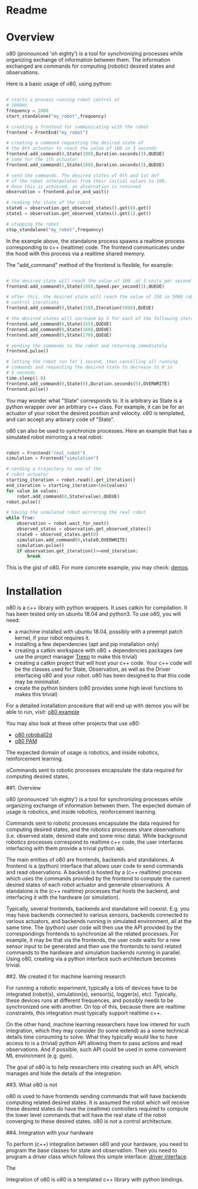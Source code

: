 
Readme
======

# Overview

o80 (pronounced 'oh eighty') is a tool for synchronizing processes while organizing exchange of information between them.
The information exchanged are commands for computing (robotic) desired states and observations.

Here is a basic usage of o80, using python:

```python

# starts a process running robot control at
# 1000Hz
frequency = 1000
start_standalone("my_robot",frequency)

# creating a frontend for communicating with the robot
frontend = FrontEnd("my_robot")

# creating a command requesting the desired state of
# the 0th actuator to reach the value of 100 in 3 seconds
frontend.add_command(0,State(100),Duration.seconds(3),QUEUE)
# same for the 1th actuator
frontend.add_command(1,State(100),Duration.seconds(3),QUEUE)

# send the commands. The desired states of 0th and 1st dof
# of the robot interpolates from their initial values to 100.
# Once this is achieved, an observation is returned
observation = frontend.pulse_and_wait()

# reading the state of the robot 
state0 = observation.get_observed_states().get(0).get()
state1 = observation.get_observed_states().get(1).get()

# stopping the robot
stop_standalone("my_robot",frequency)

```

In the example above, the standalone process spawns a realtime process corresponding
to c++ (realtime) code. The frontend communicates under the hood with this process via
a realtime shared memory.

The "add_command" method of the frontend is flexible, for example:

```python

# the desired state will reach the value of 100  at 3 units per second
frontend.add_command(0,State(100),Speed.per_second(3),QUEUE)

# after this, the desired state will reach the value of 150 in 5000 robot
# control iterations
frontend.add_command(0,State(150),Iteration(5000),QUEUE)

# the desired states will increase by 5 for each of the following iteration
frontend.add_command(0,State(155),QUEUE)
frontend.add_command(0,State(160),QUEUE)
frontend.add_command(0,State(170),QUEUE)

# sending the commands to the robot and returning immediately
frontend.pulse()

# letting the robot run for 1 second, then cancelling all running
# commands and requesting the desired state to decrease to 0 in
# 5 seconds
time.sleep(1.0)
frontend.add_command(0,State(0),Duration.seconds(5),OVERWRITE)
frontend.pulse()

```

You may wonder what "State" corresponds to. It is arbitrary as State is a python wrapper over an arbitrary
c++ class. For example, it can be for an actuator of your robot the desired position and velocity.
o80 is templated, and can accept any arbirary code of "State".

o80 can also be used to synchronize processes. Here an example that has a simulated robot mirroring a
a real robot:

```python

robot = Frontend("real_robot")
simulation = Frontend("simulation")

# sending a trajectory to one of the
# robot actuator
starting_iteration = robot.read().get_iteration()
end_iteration = starting_iteration+len(values)
for value in values:
    robot.add_command(0,State(value),QUEUE)
robot.pulse()

# having the simulated robot mirroring the real robot
while True:
    observation = robot.wait_for_next()
    observed_states = observation.get_observed_states()
    state0 = observed_states.get(0)
    simulation.add_command(0,state0,OVERWRITE)
    simulation.pulse()
    if observation.get_iteration()>=end_iteration:
        break

```

This is the gist of o80. For more concrete example, you may check: [demos](https://github.com/intelligent-soft-robots/o80_example/tree/master/demos).

# Installation

o80 is a c++ library with python wrappers. It uses catkin for compilation.
It has been tested only on ubuntu 18.04 and python3.
To use o80, you will need:
- a machine installed with ubuntu 18.04, possibly with a preempt patch kernel, if your robot requires it.
- installing a few dependencies (apt and pip installation only)
- creating a catkin workspace with o80 + dependencies packages (we use the project manager [Treep](https://pypi.org/project/treep/) to make this trivial)
- creating a catkin project that will host your c++ code. Your c++ code will be the classes used for State, Observation, as well as the Driver interfacing
  o80 and your robot. o80 has been designed to that this code may be minimalist.
- create the python binders (o80 provides some high level functions to makes this trivial)

For a detailed installation procedure that will end up with demos you will be able to run,
visit: [o80 example](https://github.com/intelligent-soft-robots/o80_example)

You may also look at these other projects that use o80:

- [o80 roboball2d](https://github.com/intelligent-soft-robots/o80_roboball2d)
- [o80 PAM](https://github.com/intelligent-soft-robots/o80_pam)




The expected domain of usage is robotics, and inside robotics, reinforcement learning.

oCommands sent to robotic processes encapsulate the data required for computing desired states,



##1. Overview

o80 (pronounced 'oh eighty') is a tool for synchronizing processes while organizing exchange of information between them.
The expected domain of usage is robotics, and inside robotics, reinforcement learning.

Commands sent to robotic processes encapsulate the data required for computing desired states,
and the robotics processes share observations (i.e. observed state, desired state and some misc data).
While background robotics processes correspond to realtime c++ code, the user interfaces interfacing with them 
provide a trivial python api.

The main entities of o80 are frontends, backends and standalones.
A frontend is a (python) interface that allows user code to send commands and read observations.
A backend is hosted by a (c++ realtime) process which uses the commands provided by the frontend to compute the
current desired states of each robot actuator and generate observations.
A standalone is the (c++ realtime) processes that hosts the backend, and interfacing it with the hardware (or simulation).

Typically, several frontends, backends and standalone will coexist. E.g. you may have backends connected to various sensors,
backends connected to various actuators, and backends running in simulated environment, all at the same time.
The (python) user code will then use the API provided by the correspondings frontends to synchronize all the related processes.
For example, it may be that via the frontends, the user code waits for a new sensor input to be generated and then use the
frontends to send related commands to the hardware and simulation backends running in parallel.
Using o80, creating via a python interface such architecture becomes trivial.

##2. We created it for machine learning research

For running a robotic experiment, typically a lots of devices have to be integrated (robot(s), simulation(s), sensor(s), logger(s), etc).
Typically, these devices runs at different frequences, and possibly needs to be synchronized one with another. On top of this,
because there are realtime constraints, this integration must typically support realtime c++.

On the other hand, machine learning researchers have low interest for such integration, which they may consider (to some extend) as a
some technical details time consuming to solve. What they typically would like to have access to is a (trivial) python API allowing them to
pass actions and read observations. And if possible, such API could be used in some convenient ML environment (e.g. gym).

The goal of o80 is to help researchers into creating such an API, which manages and hide the details of the integration.

##3. What o80 is not

o80 is used to have frontends sending commands that will have backends computing related desired states. It is assumed the robot which will
receive these desired states do have the (realtime) controllers required to compute the lower level commands that will have the real state of the robot
converging to these desired states. o80 is not a control architecture.

##4. Integration with your hardware 

To perform (c++) integration between o80 and your hardware, you need to program the base classes for state and observation. 
Then you need to program a driver class which follows this simple interface:
[driver interface](https://github.com/open-dynamic-robot-initiative/robot_interfaces/blob/master/include/robot_interfaces/robot_driver.hpp).

The 

Integration of o80 is 
o80 is a templated c++ library with python bindings.

